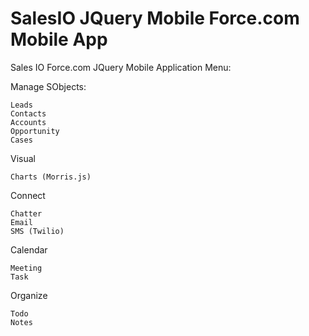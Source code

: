 SalesIO JQuery Mobile Force.com Mobile App
===========================================

Sales IO Force.com JQuery Mobile Application Menu:

Manage SObjects:

    Leads
    Contacts
    Accounts
    Opportunity
    Cases
    
Visual

    Charts (Morris.js)
    
Connect
  
    Chatter
    Email
    SMS (Twilio)
    
Calendar 
    
    Meeting
    Task
    
Organize
  
    Todo
    Notes
    
    
  
    
